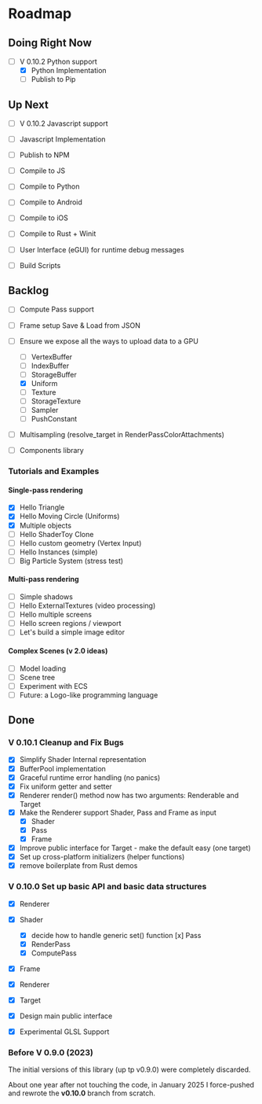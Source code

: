 # Roadmap

## Doing Right Now

- [ ] V 0.10.2 Python support
  - [x] Python Implementation
  - [ ] Publish to Pip

## Up Next

- [ ] V 0.10.2 Javascript support
- [ ] Javascript Implementation
- [ ] Publish to NPM

- [ ] Compile to JS

- [ ] Compile to Python

- [ ] Compile to Android

- [ ] Compile to iOS

- [ ] Compile to Rust + Winit

- [ ] User Interface (eGUI) for runtime debug messages

- [ ] Build Scripts

## Backlog

- [ ] Compute Pass support
- [ ] Frame setup Save & Load from JSON
- [ ] Ensure we expose all the ways to upload data to a GPU

  - [ ] VertexBuffer
  - [ ] IndexBuffer
  - [ ] StorageBuffer
  - [x] Uniform
  - [ ] Texture
  - [ ] StorageTexture
  - [ ] Sampler
  - [ ] PushConstant

- [ ] Multisampling (resolve_target in RenderPassColorAttachments)

- [ ] Components library

### Tutorials and Examples

#### Single-pass rendering

- [x] Hello Triangle
- [x] Hello Moving Circle (Uniforms)
- [x] Multiple objects
- [ ] Hello ShaderToy Clone
- [ ] Hello custom geometry (Vertex Input)
- [ ] Hello Instances (simple)
- [ ] Big Particle System (stress test)

#### Multi-pass rendering

- [ ] Simple shadows
- [ ] Hello ExternalTextures (video processing)
- [ ] Hello multiple screens
- [ ] Hello screen regions / viewport
- [ ] Let's build a simple image editor

#### Complex Scenes (v 2.0 ideas)

- [ ] Model loading
- [ ] Scene tree
- [ ] Experiment with ECS
- [ ] Future: a Logo-like programming language

## Done

### V 0.10.1 Cleanup and Fix Bugs

- [x] Simplify Shader Internal representation
- [x] BufferPool implementation
- [x] Graceful runtime error handling (no panics)
- [x] Fix uniform getter and setter
- [x] Renderer render() method now has two arguments: Renderable and Target
- [x] Make the Renderer support Shader, Pass and Frame as input
  - [x] Shader
  - [x] Pass
  - [x] Frame
- [x] Improve public interface for Target - make the default easy (one target)
- [x] Set up cross-platform initializers (helper functions)
- [x] remove boilerplate from Rust demos

### V 0.10.0 Set up basic API and basic data structures

- [x] Renderer
- [x] Shader
  - [x] decide how to handle generic set() function
        [x] Pass
  - [x] RenderPass
  - [x] ComputePass
- [x] Frame
- [x] Renderer
- [x] Target

- [x] Design main public interface
- [x] Experimental GLSL Support

### Before V 0.9.0 (2023)

The initial versions of this library (up tp v0.9.0) were completely discarded.

About one year after not touching the code, in January 2025 I force-pushed and rewrote the **v0.10.0** branch from scratch.
